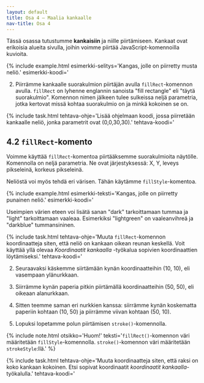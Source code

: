 ```yaml
---
layout: default
title: Osa 4 – Maalia kankaalle
nav-title: Osa 4
---
```


Tässä osassa tutustumme **kankaisiin** ja niille piirtämiseen. Kankaat ovat erikoisia alueita sivulla, joihin voimme piirtää JavaScript-komennoilla kuvioita.

{% include example.html 
esimerkki-selitys='Kangas, jolle on piirretty musta neliö.'
esimerkki-koodi='<!doctype HTML>
<canvas
	id = kangas
	style = background-color:beige;></canvas>
<script>
	const piirtäjä = kangas.getContext("2d")
	piirtäjä.fillRect(10, 10, 50, 50)
${closeScript}'
%}

Yllä olevassa esimerkissä määrittelemme, että sivulla on kangas <code>&lt;canvas&gt;</code>-tägillä. Kankaalla on id "<code>kangas</code>", jotta voimme viitata siihen JavaScript-koodissa. Kankaalla on myös taustaväri beige (eräs vaaleanruskean sävy), jotta se erottuu sivun valkoisesta taustasta. Älä välitä, jos et ymmärrä miten taustavärikoodi toimii.

Canvas-tägin alla on JavaScript-koodia, jossa tapahtuu seuraavaa:

1. Luomme <code>piirtäjä</code>-muuttujan, joka on nimi kankaan "kontekstille". Konteksti on tarkoittaa tässä tapauksessa sitä JavaScriptin osaa, jota käytetään kuvioiden piirtämiseen näytölle.
<script>codeExample(
`const piirtäjä = kangas.getContext("2d") `
, "javascript");</script>

2. Piirrämme kankaalle suorakulmion piirtäjän avulla <code>fillRect</code>-komennon avulla. <code>fillRect</code> on lyhenne englannin sanoista "fill rectangle" eli "täytä suorakulmio". Komennon nimen jälkeen tulee sulkeissa neljä parametria, jotka kertovat missä kohtaa suorakulmio on ja minkä kokoinen se on.
<script>codeExample(
`piirtäjä.fillRect(10, 10, 50, 50) `
, "javascript");</script>

{% include task.html
tehtava-ohje='Lisää ohjelmaan koodi, jossa piirretään kankaalle neliö, jonka parametrit ovat (0,0,30,30).'
tehtava-koodi='<!doctype HTML>
<canvas id=kangas>
	</canvas>
<script>
	const piirtäjä = kangas.getContext("2d")
${closeScript}'
%}

## 4.1 Koordinaatisto

Jotta osaisimme käyttää `fillRect`-komentoa, meidän on opeteltava ensin, miten tietokone ymmärtää sijainteja ja kokoja lukuina.

Tietokoneen näyttö koostuu koneesta riippuen sadoista tuhansista tai jopa miljoonista **pikseleistä**. Yksi pikseli on hyvin pieni piste, jolla on jokin väri.Näytöllä pikselit on järjestetty riveihin, joita on satoja päällekkäin.

Jotta voimme vaihtaa jonkun tietyn pikselin väriä, meidän on kerrottava tietokoneelle, mitä pikseliä haluamme muuttaa. Tämä tehdään antamalla tietokoneelle tieto siitä, kuinka mones pikselirivin pikseli pikseli on ja kuinka mones pikselirivi on kyseessä. Tätä tietoa sanotaan pikselin **koordinaateiksi**. Tarkemmin pikselin **X-koordinaatti** kertoo, kuinka mones pikseli pikseli on omalla rivillään. **Y-koordinaatti** taas kertoo, kuinka mones pikselirivi on kyseessä.

TODO: Havainne kuva.

Ohjelmoinnissa asioiden laskeminen aloitetaan usein nollasta eikä yhdestä. Myös pikselirivin ensimmäistä pikseliä sanotaan "pikseliksi 0" ja ensimmäistä pikseliriviä "riviksi 0". Aivan ensimmäisen pikselin (joka on näytön vasemmassa ylänurkassa) X-koordinaatti on siis 0 ja Y-koordinaatti 0. Tätä pikseliä sanotaan näytön **origoksi**.

{% include note.html 
otsikko='Huom!'
teksti='Koulussa matematiikassa koordinaatiston Y-koordinaatit kasvavat <em>ylöspäin</em>, eli suurempi Y tarkoittaa korkeammalla olevaa pistettä.
	Ohjelmoinnissa Y kuitenkin kasvaa <em>alaspäin</em>, eli suurempi Y tarkoittaa, että piste on alempana. Tämä johtuu historiallisista syistä.'
%}
 
<div style="display: flex; justify-content: center;">
<img src="https://www.mv.helsinki.fi/home/lawkaita/more/linkki/img/directions.webp" style="">
</div>

<div class="codebox">
	<h3>Koordinaatit kankaalla</h3>
	<p>
		Vie hiiri kankaan päälle nähdäksesi hiiren sijainnin esitettynä koordinaatteina.
		Tämän kankaan leveys on 300 pikseliä ja korkeus 150 pikseliä.
	</p>
	<canvas
		id = koordinaattityökalu
		width = 300
		height = 150
	></canvas>
	<script>{
		function viiva(x1, y1, x2, y2) {
			piirtäjä.beginPath();
			piirtäjä.moveTo(x1, y1);
			piirtäjä.lineTo(x2, y2);
			piirtäjä.stroke();
		}
		const piirtäjä = koordinaattityökalu.getContext("2d");
		koordinaattityökalu.onmousemove = tapahtuma => {
			const x = tapahtuma.offsetX;
			const y = tapahtuma.offsetY;
			piirtäjä.clearRect(0, 0, 300, 150);
			piirtäjä.strokeStyle = "darkred"
			viiva(0, y, 300, y);
			viiva(x, 0, x, 150);
			piirtäjä.fillText(y, 1, y+10);
			piirtäjä.fillText(x, x+1, 150);
			piirtäjä.fillText("X: " + x + ", Y: " + y, 15, 20);
		};
	}</script>
</div>

## 4.2 <code>fillRect</code>-komento

Voimme käyttää `fillRect`-komentoa piirtääksemme suorakulmioita näytölle. Komennolla on neljä parametria. Ne ovat järjestyksessä: X, Y, leveys pikseleinä, korkeus pikseleinä.

<script>codeExample(`piirtäjä.fillRect(x, y, leveys, korkeus) `, "javascript");</script>

Neliöstä voi myös tehdä eri värisen. Tähän käytämme `fillStyle`-komentoa.

{% include example.html
esimerkki-teksti='Kangas, jolle on piirretty punainen neliö.'
esimerkki-koodi='<!doctype HTML>
<canvas
	id = kangas
	style = background-color:beige;></canvas>
<script>
	const piirtäjä = kangas.getContext("2d")
	piirtäjä.fillStyle = "red"
	piirtäjä.fillRect(10, 10, 50, 50)
${closeScript}'
%}

`fillStyle` käskee piirtäjää piirtämään tietyllä värillä. Väri kirjoitetaan englanniksi lainausmerkkien sisään.

<script>codeExample(`piirtäjä.fillStyle = "green" `, "javascript");</script>

<!-- Tässä joitakin englanninkielisiä värien nimiä:
Jostain syystä markdown vihaa style parametrejä joten tämä ei toimi-->
<!--<table>
	<caption>Värejä englanniksi</caption>
	<thead>
	<tr>
		<th>Väri</th>
		<th>Englanniksi</th>
		<th>Suomksi</th>
	</tr>
</thead>
<tbody>
	<tr>
		<td style="background-color: white;"></td>
		<td>white</td>
		<td>valkoinen</td>
		</tr>
	<tr>
		<td style="background-color: beige;"></td>
		<td>beige</td>
		<td>beige</td>
		</tr>
	<tr>
		<td style="background-color: gray;"></td>
		<td>gray</td>
		<td>harmaa</td>
		</tr>
	<tr>
		<td style="background-color: black;">
		<td>black</td>
		<td>musta</td>
	</tr>
	<tr>
		<td style="background-color: cyan;"></td>
		<td>cyan</td>
		<td>syaani</td>
	</tr>
	<tr>
		<td style="background-color: blue;"></td>
		<td>blue</td>
		<td>sininen</td>
		</tr>
	<tr>
		<td style="background-color: violet;"></td>
		<td>violet</td>
		<td>violetti</td>
		</tr>
	<tr>
		<td style="background-color: red;"></td>
		<td>red</td>
		<td>punainen</td>
		</tr>
	<tr>
		<td style="background-color: brown;"></td>
		<td>brown</td>
		<td>ruskea</td>
		</tr>
	<tr>
		<td style="background-color: orange;"></td>
		<td>orange</td>
		<td>oranssi</td>
		</tr>
	<tr>
		<td style="background-color: yellow;"></td>
		<td>yellow</td>
		<td>keltainen</td>
	</tr>
	<tr>
		<td style="background-color: green;"></td>
		<td>green</td>
		<td>vihreä</td>
	</tr>
</tbody>
</table>-->

Useimpien värien eteen voi lisätä sanan "dark" tarkoittamaan tummaa ja "light" tarkoittamaan vaaleaa. Esimerkiksi "lightgreen" on vaaleanvihreä ja "darkblue" tummansininen.

{% include task.html
tehtava-ohje='Muuta <code>fillRect</code>-komennon koordinaatteja siten, että neliö on kankaan oikean reunan keskellä. Voit käyttää yllä olevaa <i>Koordinaatit kankaalla</i> -työkalua sopivien koordinaattien löytämiseksi.'
tehtava-koodi='<!doctype HTML>
<canvas
	id = kangas
	style = background-color:beige;></canvas>
<script>
	const piirtäjä = kangas.getContext("2d")
	piirtäjä.fillRect(10, 10, 50, 50)
${closeScript}'
%}

{% include task.html
tehtava-ohje='Piirrä kankaan alareunaan sininen neliö.'
tehtava-koodi='<!doctype HTML>
<canvas
	id = kangas
	style = background-color:beige;></canvas>
<script>
	const piirtäjä = kangas.getContext("2d")
${closeScript}'
%}

### Useita neliöitä

Kankaalle voi piirtää useita neliöitä kirjoittamalla monta `fillRect`-komentoa. `fillStyle`-komentoa käytetään vasta, kun piirtäjän väri muuttuu.

{% include example.html
esimerkki-selitys='Kangas, jolle on piirretty kaksi punaista ja kaksi sinistä neliötä.'
esimerkki-koodi='<!doctype HTML>
<canvas
	id = kangas
	style = background-color:beige;></canvas>
<script>
	const piirtäjä = kangas.getContext("2d")
	piirtäjä.fillStyle = "red"
	piirtäjä.fillRect(10, 10, 50, 50)
	piirtäjä.fillRect(80, 10, 50, 50)
	piirtäjä.fillStyle = "blue"
	piirtäjä.fillRect(10, 80, 50, 50)
	piirtäjä.fillRect(80, 80, 50, 50)
${closeScript}'
%}

## 4.3 Polut

JavaScriptin avulla voi piirtää monia muitakin asioita kuin suorakulmioita. Monimutkaisemmat asiat tehdään yleensä **polkujen** avulla. Polun piirtäminen muistuttaa kynällä piirtämistä. Kerromme eri komentojen avulla piirtäjälle, miten kynää liikutetaan paperilla. Tärkeimmät komennot on alla olevassa taulukossa.

| Komento | Esimerkki | Selitys |
| :----- |:----------| :----- |
|`.strokeStyle` | `piirtäjä.strokeStyle = "red" `|Kertoo minkä värisellä kynällä polku piirretään|
|`.beginPath()` | `piirtäjä.beginPath()`|Kertoo piirtäjälle, että aloitamme polun piirtämisen ("ota kynä esiin")|
|`.moveTo(x, y)`|`piirtäjä.moveTo(10, 10)`|Käskee piirtäjää siirtämään kynän annettuihin koordinaatteihin _koskettamatta paperia_|
|`.lineTo(x, y)`|`piirtäjä.lineTo(50, 50)`|Käskee piirtäjää vetämään kynän annettuihin koordinaatteihin niin, että _kynä koskettaa paperia_|
|`.stroke()`|`piirtäjä.stroke()` |Kertoo piirtäjälle, että lopetamme polun piirtämisen|

{% include example.html
esimerkki-selitys='Kangas, jolle on piirretty raksi.'
esimerkki-koodi='<!doctype HTML>
<canvas
	id = kangas
	style = background-color:beige;></canvas>
<script>
	const piirtäjä = kangas.getContext("2d")
	piirtäjä.strokeStyle = "red"
	
	piirtäjä.beginPath()
	
	piirtäjä.moveTo(10, 10)
	piirtäjä.lineTo(50, 50)
	
	piirtäjä.moveTo(10, 50)
	piirtäjä.lineTo(50, 10)
	
	piirtäjä.stroke()
${closeScript}'
%}
Esimerkki toimii siis näin:

1. Ensin kerromme, että haluamme aloittaa polun piirtämisen:
<script>codeExample(`piirtäjä.beginPath() `, "javascript");</script>

2. Seuraavaksi käskemme siirtämään kynän koordinaatteihin (10, 10), eli vasempaan ylänurkkaan.
<script>codeExample(`piirtäjä.moveTo(10, 10) `, "javascript");</script>

3. Siirrämme kynän paperia pitkin piirtämällä koordinaatteihin (50, 50), eli oikeaan alanurkkaan.
<script>codeExample(`piirtäjä.lineTo(10, 10) `, "javascript");</script>

4. Sitten teemme saman eri nurkkien kanssa:
 siirrämme kynän koskematta paperiin kohtaan (10, 50) ja piirrämme viivan kohtaan (50, 10).
<script>codeExample(`piirtäjä.moveTo(10, 50)` + "\n" + `piirtäjä.lineTo(50, 10) `, "javascript");</script>

5. Lopuksi lopetamme polun piirtämisen <code>stroke()</code>-komennolla.
<script>codeExample(`piirtäjä.stroke() `, "javascript");</script>

{% include note.html
otsikko='Huom!'
teksti='<code>fillRect()</code>-komennon väri määritetään <code>fillStyle</code>-komennolla.
	<code>stroke()</code>-komennon väri määritetään <code>strokeStyle</code>:llä.'
%}

{% include task.html
tehtava-ohje='Muuta koordinaatteja siten, että raksi on koko kankaan kokoinen. Etsi sopivat koordinaatit <i>koordinaatit kankaalla</i>-työkalulla.'
tehtava-koodi='<!doctype HTML>
<canvas
	id = kangas
	style = background-color:beige;></canvas>
<script>
	const piirtäjä = kangas.getContext("2d")
	piirtäjä.strokeStyle = "red"
	
	piirtäjä.beginPath()
	
	piirtäjä.moveTo(10, 10)
	piirtäjä.lineTo(50, 50)
	
	piirtäjä.moveTo(10, 50)
	piirtäjä.lineTo(50, 10)
	
	piirtäjä.stroke()
${closeScript}'
%}

{% include task.html
tehtava-ohje='Lisää <code>moveTo()</code>- ja <code>lineTo</code>-komentoja siten, että kankaalla näkyy ainakin kolme eri viivaa.'
tehtava-koodi='<!doctype HTML>
<canvas
	id = kangas
	style = background-color:beige;></canvas>
<script>
	const piirtäjä = kangas.getContext("2d")
	piirtäjä.strokeStyle = "red"
	
	piirtäjä.beginPath()
	
	
	
	piirtäjä.stroke()
${closeScript}'
%}

{% include task.html
tehtava-ohje='Lisää <code>moveTo()</code>- ja <code>lineTo</code>-komentoja piirtäksesi kolmion.'
tehtava-koodi='<!doctype HTML>
<canvas
	id = kangas
	style = background-color:beige;></canvas>
<script>
	const piirtäjä = kangas.getContext("2d")
	piirtäjä.strokeStyle = "red"
	
	piirtäjä.beginPath()
	
	
	
	piirtäjä.stroke()
${closeScript}'
%}

{% include task.html
tehtava-ohje='Lisää <code>moveTo()</code>- ja <code>lineTo</code>-komentoja piirtäksesi talon (neliöstä ja kolmiosta).'
tehtava-koodi='<!doctype HTML>
<canvas
	id = kangas
	style = background-color:beige;></canvas>
<script>
	const piirtäjä = kangas.getContext("2d")
	piirtäjä.strokeStyle = "red"
	
	piirtäjä.beginPath()
	
	
	
	piirtäjä.stroke()
${closeScript}'
%}

## 4.4 `setInterval` ja animaatiot

Jos haluamme tehdä pelejä tai animaatioita, meidän on saatava neliöt liikkumaan. Miten tämä tapahtuu? Vastaus on JavaScriptin `setInterval`-komento. `setInterval` toistaa sille annettuja komentoja ikuisesti annetulla nopeudella.

{% include example.html
esimerkki-selitys='Neliö liikkuu kankaalla.'
esimerkki-koodi='<!doctype HTML>
<canvas
	id = kangas
	style = background-color:beige;></canvas>
<script>
	const piirtäjä = kangas.getContext("2d")
	piirtäjä.fillStyle = "red"

	let aika = 0

	setInterval(() => {
		aika += 0.01
		piirtäjä.clearRect(0, 0, 300, 150)
		piirtäjä.fillRect(Math.cos(aika)*20+125, Math.sin(aika)*20+50, 50, 50)
	}, 10)
${closeScript}'
%}
